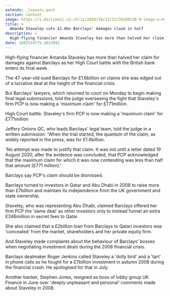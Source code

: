 ```yaml
--- 
extends: _layouts.post 
section: content 
image: https://i.dailymail.co.uk/1s/2020/10/12/12/34289138-0-image-a-44_1602503233765.jpg 
title: > 
  Amanda Staveley cuts £1.6bn Barclays' damages claim in half 
description: > 
  High-flying financier Amanda Staveley has more than halved her claim for damages against Barclays as her High Court battle with the British bank enters its final week.But Barclays' lawyers, which returned to court on Monday to begin making final legal submissions, told the judge overseeing the fight that Staveley's firm PCP is now making a 'maximum claim' for £771million.Staveley, who was representing Abu Dhabi, claimed Barclays offered her firm PCP the 'same deal' as other investors only to instead funnel an extra £346million in secret fees to Qatar.And Staveley made complaints about the behaviour of Barclays' bosses when negotiating investment deals during the 2008 financial crisis.Another banker, Stephen Jones, resigned as boss of lobby group UK Finance in June over 'deeply unpleasant and personal' comments made about Staveley in 2008. 
date: 1602534775.2623942 
--- 
```

High-flying financier Amanda Staveley has more than halved her claim for damages against Barclays as her High Court battle with the British bank enters its final week.

The 47-year-old sued Barclays for £1.6billion on claims she was edged out of a lucrative deal at the height of the financial crisis.

But Barclays' lawyers, which returned to court on Monday to begin making final legal submissions, told the judge overseeing the fight that Staveley's firm PCP is now making a 'maximum claim' for £771million.

High Court battle: Staveley's firm PCP is now making a 'maximum claim' for £771million

Jeffery Onions QC, who leads Barclays' legal team, told the judge in a written submission: 'When the trial started, the quantum of the claim, as widely reported in the press, was for £1.6billion.

'No attempt was made to justify that claim. It was not until a letter dated 19 August 2020, after the evidence was concluded, that PCP acknowledged that the maximum claim for which it was now contending was less than half that amount (£771 million).'

Barclays say PCP's claim should be dismissed.

Barclays turned to investors in Qatar and Abu Dhabi in 2008 to raise more than £7billion and maintain its independence from the UK government and state ownership.

Staveley, who was representing Abu Dhabi, claimed Barclays offered her firm PCP the 'same deal' as other investors only to instead funnel an extra £346million in secret fees to Qatar.

She also claimed that a £2billion loan from Barclays to Qatari investors was 'concealed' from the market, shareholders and her private equity firm.

And Staveley made complaints about the behaviour of Barclays' bosses when negotiating investment deals during the 2008 financial crisis.

Barclays dealmaker Roger Jenkins called Staveley a 'dolly bird' and a 'tart' in phone calls as he fought for a £7billion investment in autumn 2008 during the financial crash. He apologised for that in July.

Another banker, Stephen Jones, resigned as boss of lobby group UK Finance in June over 'deeply unpleasant and personal' comments made about Staveley in 2008.